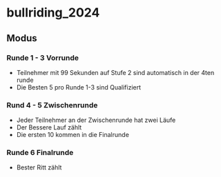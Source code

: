 # bullriding_2024

## Modus

### Runde 1 - 3 Vorrunde

* Teilnehmer mit 99 Sekunden auf Stufe 2 sind automatisch in der 4ten runde
* Die Besten 5 pro Runde 1-3 sind Qualifiziert

### Rund 4 - 5 Zwischenrunde

* Jeder Teilnehmer an der Zwischenrunde hat zwei Läufe
* Der Bessere Lauf zählt
* Die ersten 10 kommen in die Finalrunde

### Runde 6 Finalrunde

* Bester Ritt zählt